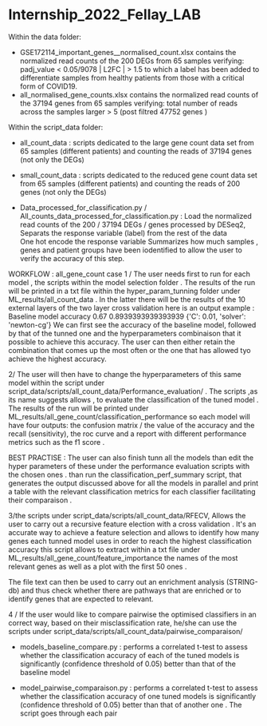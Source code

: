 # Internship_2022_Fellay_LAB

Within the data folder:
- GSE172114_important_genes__normalised_count.xlsx
contains the normalized read counts of the 200 DEGs from 65 samples verifying:
padj_value < 0.05/9078
| L2FC | > 1.5
to which a label has been added to differentiate samples from healthy patients from those with a critical form of COVID19.
 - all_normalised_gene_counts.xlsx 
 contains the normalized read counts of the 37194 genes from 65 samples verifying:
 total number of reads across the samples larger > 5 (post filtred 47752 genes  )
 
Within the script_data folder:
- all_count_data : 
 scripts dedicated to the large gene count data set from 65 samples (different patients) and counting the reads of 37194 genes (not only the DEGs)
 - small_count_data : 
 scripts dedicated to the reduced gene count data set from 65 samples (different patients) and counting the reads of 200 genes (not only the DEGs)
 
- Data_processed_for_classification.py /  All_counts_data_processed_for_classification.py :
Load the normalized read counts of the 200 / 37194 DEGs / genes  processed by DESeq2, 
Separats the response variable (label) from the rest of the data  
One hot encode the response variable 
Summarizes how much samples , genes and patient groups have been iodentified to allow the user to verify the accuracy of this step.


WORKFLOW  : all_gene_count case
1 / The user needs first to run for each model , the scripts within the model selection folder . 
The results of the run will be printed in a txt file within the hyper_param_tunning folder under ML_results/all_count_data . 
In the latter there will be the results of the 10 external layers of the two layer cross validation
here is an output example :
  Baseline model accuracy 0.67
  0.8939393939393939 {'C': 0.01, 'solver': 'newton-cg'}
We can first see the accuracy of the baseline model, followed by that of the tunned one and the hyperparameters combinaison that it possible to achieve this accuracy.
The user can then either retain the combination that comes up the most often or the one that has allowed tyo achieve the highest accuracy.

2/ The user will then have to change the hyperparameters of this same model within the script under script_data/scripts/all_count_data/Performance_evaluation/ . 
The scripts ,as its name suggests allows , to evaluate the classification of the tuned model . 
The results of the run will be printed under ML_results/all_gene_count/classification_performance so each model will have four outputs:
the confusion matrix / the value of the accuracy and the recall (sensitivity), the roc curve and a report with different performance metrics such as the f1 score .

BEST PRACTISE : 
The user can also finish tunn all the models than edit the hyper parameters of these under the performance evaluation scripts with the chosen ones . 
than run the classification_perf_summary script, that generates the output discussed above for all the models in parallel and print a table with the relevant classification metrics for each classifier facilitating their comparaison . 

3/the scripts under script_data/scripts/all_count_data/RFECV, Allows the user to carry out a recursive feature election with a cross validation . 
It's an accurate way to achieve a feature selection and allows to identify how many genes each tunned model uses in order to reach the highest classification accuracy 
this script allows to extract within a txt file under ML_results/all_gene_count/feature_importance the names of the most relevant genes as well as a plot with the first 50 ones  .

The file text can then be used to carry out an enrichment analysis (STRING-db) and thus check whether there are pathways that are enriched or to identify genes that are expected to  relevant.

4 / If the user would like to compare pairwise the optimised classifiers in an correct way, based on their misclassification rate, he/she can use the scripts under script_data/scripts/all_count_data/pairwise_comparaison/

- models_baseline_compare.py : performs a correlated t-test to assess whether the classification accuracy of each of the tuned models is significantly (confidence threshold of 0.05) better than that of the baseline model

- model_pairwise_comparaison.py : performs a correlated t-test to assess whether the classification accuracy of one tuned models is significantly (confidence threshold of 0.05) better than that of another one  . The script goes through each pair 
